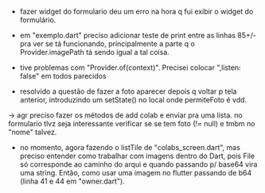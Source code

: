 - fazer widget do formulario
deu um erro na hora q fui exibir o widget do formulário.

- em "exemplo.dart" preciso adicionar teste de print entre as linhas 85+/- pra ver se tá funcionando, principalmente
a parte q o Provider.imagePath tá sendo igual a tal coisa.
- tive problemas com "Provider.of(context)". Precisei colocar ",listen: false" em todos parecidos
- resolvido a questão de fazer a foto aparecer depois q voltar p tela anterior, introduzindo um setState() no local onde permiteFoto é vdd.

-> agr preciso fazer os métodos de add colab e enviar pra uma lista. no formulario tlvz seja interessante verificar se se tem foto (!= null) e
tmbm no "nome" talvez.

- no momento, agora fazendo o listTile de "colabs_screen.dart", mas preciso entender como trabalhar com imagens dentro do Dart, pois File só corresponde ao caminho do arqui e quando passando p/ base64 vira uma string. Então, como usar uma imagem no flutter passando de b64 (linha 41 e 44 em "owner.dart").